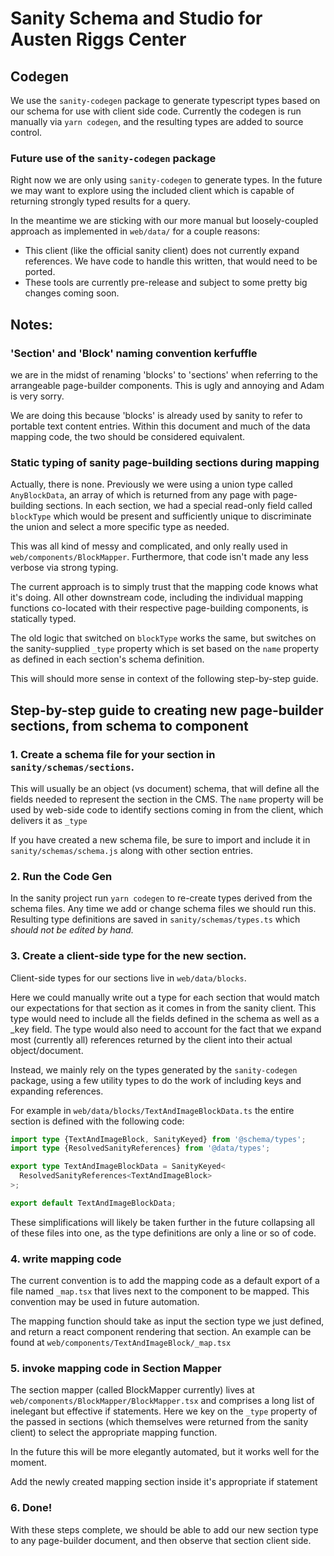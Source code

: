 # Sanity Schema and Studio for Austen Riggs Center

## Codegen

We use the `sanity-codegen` package to generate typescript types based on our
schema for use with client side code. Currently the codegen is run manually via
`yarn codegen`, and the resulting types are added to source control.

### Future use of the `sanity-codegen` package

Right now we are only using `sanity-codegen` to generate types. In the future we
may want to explore using the included client which is capable of returning
strongly typed results for a query.

In the meantime we are sticking with our more manual but loosely-coupled
approach as implemented in `web/data/` for a couple reasons:

- This client (like the official sanity client) does not currently expand
  references. We have code to handle this written, that would need to be ported.
- These tools are currently pre-release and subject to some pretty big changes
  coming soon.

## Notes:

### 'Section' and 'Block' naming convention kerfuffle

we are in the midst of renaming 'blocks' to 'sections' when referring to the
arrangeable page-builder components. This is ugly and annoying and Adam is very
sorry.

We are doing this because 'blocks' is already used by sanity to refer to portable
text content entries. Within this document and much of the data mapping code, the
two should be considered equivalent.

### Static typing of sanity page-building sections during mapping

Actually, there is none. Previously we were using a union type called
`AnyBlockData`, an array of which is returned from any page with page-building
sections. In each section, we had a special read-only field called `blockType`
which would be present and sufficiently unique to discriminate the union and
select a more specific type as needed.

This was all kind of messy and complicated, and only really used in  
`web/components/BlockMapper`. Furthermore, that code isn't made any less verbose
via strong typing.

The current approach is to simply trust that the mapping code knows what it's
doing. All other downstream code, including the individual mapping functions
co-located with their respective page-building components, is statically typed.

The old logic that switched on `blockType` works the same, but switches on the
sanity-supplied `_type` property which is set based on the `name` property as
defined in each section's schema definition.

This will should more sense in context of the following step-by-step guide.

## Step-by-step guide to creating new page-builder sections, from schema to component

### 1. Create a schema file for your section in `sanity/schemas/sections`.

This will usually be an object (vs document) schema, that will define all the
fields needed to represent the section in the CMS. The `name` property will be
used by web-side code to identify sections coming in from the client, which
delivers it as `_type`

If you have created a new schema file, be sure to import and include it in
`sanity/schemas/schema.js` along with other section entries.

### 2. Run the Code Gen

In the sanity project run `yarn codegen` to re-create types derived from the
schema files. Any time we add or change schema files we should run this.
Resulting type definitions are saved in `sanity/schemas/types.ts` which _should
not be edited by hand._

### 3. Create a client-side type for the new section.

Client-side types for our sections live in `web/data/blocks`.

Here we could manually write out a type for each section that would match our
expectations for that section as it comes in from the sanity client. This type
would need to include all the fields defined in the schema as well as a \_key
field. The type would also need to account for the fact that we expand most
(currently all) references returned by the client into their actual
object/document.

Instead, we mainly rely on the types generated by the `sanity-codegen` package,
using a few utility types to do the work of including keys and expanding references.

For example in `web/data/blocks/TextAndImageBlockData.ts` the entire section is
defined with the following code:

```ts
import type {TextAndImageBlock, SanityKeyed} from '@schema/types';
import type {ResolvedSanityReferences} from '@data/types';

export type TextAndImageBlockData = SanityKeyed<
  ResolvedSanityReferences<TextAndImageBlock>
>;

export default TextAndImageBlockData;
```

These simplifications will likely be taken further in the future collapsing all
of these files into one, as the type definitions are only a line or so of code.

### 4. write mapping code

The current convention is to add the mapping code as a default export of a file
named `_map.tsx` that lives next to the component to be mapped. This convention
may be used in future automation.

The mapping function should take as input the section type we just defined, and
return a react component rendering that section. An example can be found at
`web/components/TextAndImageBlock/_map.tsx`

### 5. invoke mapping code in Section Mapper

The section mapper (called BlockMapper currently) lives at
`web/components/BlockMapper/BlockMapper.tsx` and comprises a long list
of inelegant but effective if statements. Here we key on the `_type` property
of the passed in sections (which themselves were returned from the sanity client)
to select the appropriate mapping function.

In the future this will be more elegantly
automated, but it works well for the moment.

Add the newly created mapping section inside it's appropriate if statement

### 6. Done!

With these steps complete, we should be able to add our new section type to any
page-builder document, and then observe that section client side.
